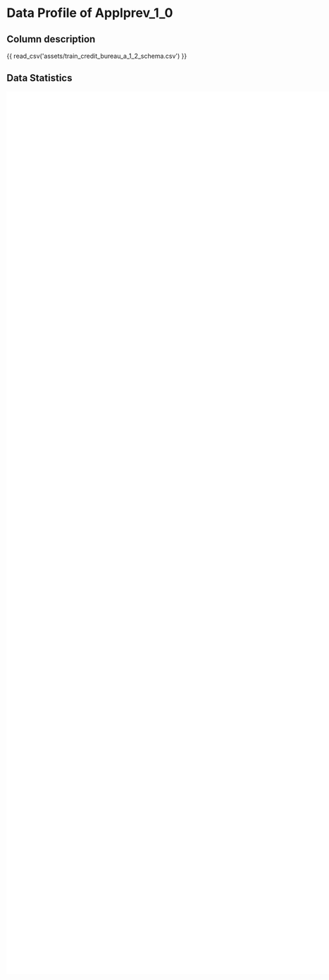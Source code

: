 # Data Profile of Applprev_1_0

## Column description

{{ read_csv('assets/train_credit_bureau_a_1_2_schema.csv') }}

## Data Statistics

<iframe width=2800, height=2000 frameBorder=0 src="../assets/train_credit_bureau_a_1_2_report.html"></iframe>

    